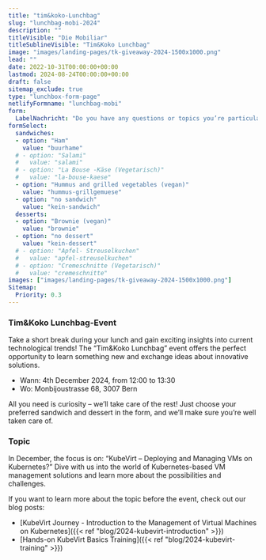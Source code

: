 ```yaml
---
title: "tim&koko-Lunchbag"
slug: "lunchbag-mobi-2024"
description: ""
titleVisible: "Die Mobiliar"
titleSublineVisible: "Tim&Koko Lunchbag"
image: "images/landing-pages/tk-giveaway-2024-1500x1000.png"
lead: ""
date: 2022-10-31T00:00:00+00:00
lastmod: 2024-08-24T00:00:00+00:00
draft: false
sitemap_exclude: true
type: "lunchbox-form-page"
netlifyFormname: "lunchbag-mobi"
form:
  LabelNachricht: "Do you have any questions or topics you’re particularly interested about?"
formSelect:
  sandwiches:
  - option: "Ham"
    value: "buurhame"
  # - option: "Salami"
  #   value: "salami"
  # - option: "La Bouse -Käse (Vegetarisch)"
  #   value: "la-bouse-kaese"
  - option: "Hummus and grilled vegetables (vegan)"
    value: "hummus-grillgemuese"
  - option: "no sandwich"
    value: "kein-sandwich"
  desserts:
  - option: "Brownie (vegan)"
    value: "brownie"
  - option: "no dessert"
    value: "kein-dessert"
  # - option: "Apfel- Streuselkuchen"
  #   value: "apfel-streuselkuchen"
  # - option: "Cremeschnitte (Vegetarisch)"
  #   value: "cremeschnitte"
images: ["images/landing-pages/tk-giveaway-2024-1500x1000.png"]
Sitemap:
  Priority: 0.3
---
```



### Tim&Koko Lunchbag-Event

Take a short break during your lunch and gain exciting insights into current technological trends! The “Tim&Koko Lunchbag” event offers the perfect opportunity to learn something new and exchange ideas about innovative solutions.

* Wann: 4th December 2024, from 12:00 to 13:30
* Wo: Monbijoustrasse 68, 3007 Bern

All you need is curiosity – we’ll take care of the rest! Just choose your preferred sandwich and dessert in the form, and we’ll make sure you’re well taken care of.

### Topic

In December, the focus is on: “KubeVirt – Deploying and Managing VMs on Kubernetes?” Dive with us into the world of Kubernetes-based VM management solutions and learn more about the possibilities and challenges.

If you want to learn more about the topic before the event, check out our blog posts:

* [KubeVirt Journey - Introduction to the Management of Virtual Machines on Kubernetes]({{< ref "blog/2024-kubevirt-introduction" >}})
* [Hands-on KubeVirt Basics Training]({{< ref "blog/2024-kubevirt-training" >}})
